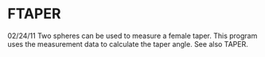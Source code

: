 ﻿# FTAPER
02/24/11	Two spheres can be used to measure a female taper. This program uses the measurement data to calculate the taper angle. See also TAPER.

